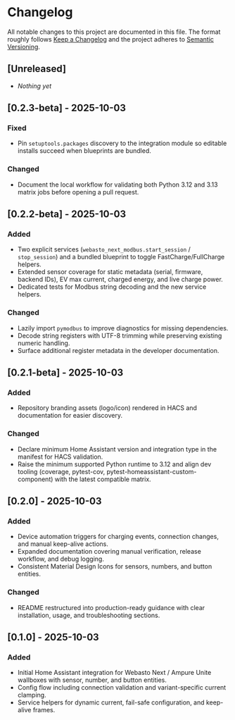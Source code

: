 # Changelog

All notable changes to this project are documented in this file. The format roughly follows [Keep a Changelog](https://keepachangelog.com/en/1.1.0/) and the project adheres to [Semantic Versioning](https://semver.org/spec/v2.0.0.html).

## [Unreleased]

- _Nothing yet_

## [0.2.3-beta] - 2025-10-03

### Fixed
- Pin `setuptools.packages` discovery to the integration module so editable installs succeed when blueprints are bundled.

### Changed
- Document the local workflow for validating both Python 3.12 and 3.13 matrix jobs before opening a pull request.

## [0.2.2-beta] - 2025-10-03

### Added
- Two explicit services (`webasto_next_modbus.start_session` / `stop_session`) and a bundled blueprint to toggle FastCharge/FullCharge helpers.
- Extended sensor coverage for static metadata (serial, firmware, backend IDs), EV max current, charged energy, and live charge power.
- Dedicated tests for Modbus string decoding and the new service helpers.

### Changed
- Lazily import `pymodbus` to improve diagnostics for missing dependencies.
- Decode string registers with UTF-8 trimming while preserving existing numeric handling.
- Surface additional register metadata in the developer documentation.

## [0.2.1-beta] - 2025-10-03

### Added
- Repository branding assets (logo/icon) rendered in HACS and documentation for easier discovery.

### Changed
- Declare minimum Home Assistant version and integration type in the manifest for HACS validation.
- Raise the minimum supported Python runtime to 3.12 and align dev tooling (coverage, pytest-cov, pytest-homeassistant-custom-component) with the latest compatible matrix.

## [0.2.0] - 2025-10-03

### Added
- Device automation triggers for charging events, connection changes, and manual keep-alive actions.
- Expanded documentation covering manual verification, release workflow, and debug logging.
- Consistent Material Design Icons for sensors, numbers, and button entities.

### Changed
- README restructured into production-ready guidance with clear installation, usage, and troubleshooting sections.

## [0.1.0] - 2025-10-03

### Added
- Initial Home Assistant integration for Webasto Next / Ampure Unite wallboxes with sensor, number, and button entities.
- Config flow including connection validation and variant-specific current clamping.
- Service helpers for dynamic current, fail-safe configuration, and keep-alive frames.
